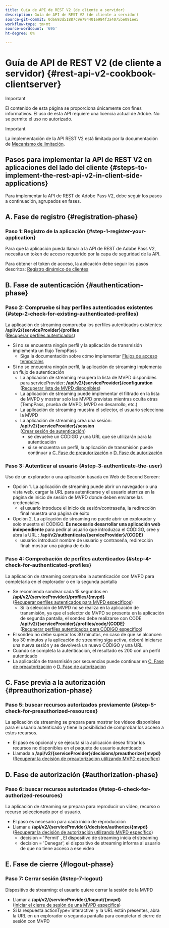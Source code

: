 ```yaml
---
title: Guía de API de REST V2 (de cliente a servidor)
description: Guía de API de REST V2 (de cliente a servidor)
source-git-commit: 0d6693d51887c9e794401e984f3a4075be091ee5
workflow-type: tm+mt
source-wordcount: '695'
ht-degree: 0%

---
```



# Guía de API de REST V2 (de cliente a servidor) {#rest-api-v2-cookbook-clientserver}

>[!IMPORTANT]
>
> El contenido de esta página se proporciona únicamente con fines informativos. El uso de esta API requiere una licencia actual de Adobe. No se permite el uso no autorizado.

>[!IMPORTANT]
>
> La implementación de la API REST V2 está limitada por la documentación de [Mecanismo de limitación](/help/authentication/throttling-mechanism.md).

## Pasos para implementar la API de REST V2 en aplicaciones del lado del cliente {#steps-to-implement-the-rest-api-v2-in-client-side-applications}

Para implementar la API de REST de Adobe Pass V2, debe seguir los pasos a continuación, agrupados en fases.

## A. Fase de registro {#registration-phase}

### Paso 1: Registro de la aplicación {#step-1-register-your-application}

Para que la aplicación pueda llamar a la API de REST de Adobe Pass V2, necesita un token de acceso requerido por la capa de seguridad de la API.

Para obtener el token de acceso, la aplicación debe seguir los pasos descritos: [Registro dinámico de clientes](../../dcr-api/apis/dynamic-client-registration-apis-retrieve-access-token.md)

## B. Fase de autenticación {#authentication-phase}

### Paso 2: Compruebe si hay perfiles autenticados existentes {#step-2-check-for-existing-authenticated-profiles}

La aplicación de streaming comprueba los perfiles autenticados existentes: <b>/api/v2/{serviceProvider}/profiles</b><br>
([Recuperar perfiles autenticados](../apis/profiles-apis/rest-api-v2-profiles-apis-retrieve-profiles.md))

* Si no se encuentra ningún perfil y la aplicación de transmisión implementa un flujo TempPass
   * Siga la documentación sobre cómo implementar [Flujos de acceso temporales](../flows/temporary-access-flows/rest-api-v2-access-temporary-flows.md)
* Si no se encuentra ningún perfil, la aplicación de streaming implementa un flujo de autenticación
   * La aplicación de streaming recupera la lista de MVPD disponibles para serviceProvider: <b>/api/v2/{serviceProvider}/configuration</b><br>
([Recuperar lista de MVPD disponibles](../apis/configuration-apis/rest-api-v2-configuration-apis-retrieve-configuration-for-specific-service-provider.md))
   * La aplicación de streaming puede implementar el filtrado en la lista de MVPD y mostrar solo las MVPD previstas mientras oculta otras (TempPass, prueba de MVPD, MVPD en desarrollo, etc.)
   * La aplicación de streaming muestra el selector, el usuario selecciona la MVPD
   * La aplicación de streaming crea una sesión: <b>/api/v2/{serviceProvider}/session</b><br>
([Crear sesión de autenticación](../apis/sessions-apis/rest-api-v2-sessions-apis-create-authentication-session.md))<br>
      * se devuelve un CÓDIGO y una URL que se utilizarán para la autenticación
      * si se encuentra un perfil, la aplicación de transmisión puede continuar a <a href="#preauthorization-phase">C. Fase de preautorización</a> o <a href="#authorization-phase">D. Fase de autorización</a>

### Paso 3: Autenticar al usuario {#step-3-authenticate-the-user}

Uso de un explorador o una aplicación basada en Web de Second Screen:

* Opción 1. La aplicación de streaming puede abrir un navegador o una vista web, cargar la URL para autenticarse y el usuario aterriza en la página de inicio de sesión de MVPD donde deben enviarse las credenciales
   * el usuario introduce el inicio de sesión/contraseña, la redirección final muestra una página de éxito
* Opción 2. La aplicación de streaming no puede abrir un explorador y solo muestra el CÓDIGO. <b>Es necesario desarrollar una aplicación web independiente</b> para pedir al usuario que introduzca el CÓDIGO, cree y abra la URL : <b>/api/v2/authenticate/{serviceProvider}/{CODE}</b>
   * usuario: introducir nombre de usuario y contraseña, redirección final: mostrar una página de éxito

### Paso 4: Comprobación de perfiles autenticados {#step-4-check-for-authenticated-profiles}

La aplicación de streaming comprueba la autenticación con MVPD para completarla en el explorador o en la segunda pantalla

* Se recomienda sondear cada 15 segundos en <b>/api/v2/{serviceProvider}/profiles/{mvpd}</b><br>
([Recuperar perfiles autenticados para MVPD específicos](../apis/profiles-apis/rest-api-v2-profiles-apis-retrieve-profile-for-specific-mvpd.md))
   * Si la selección de MVPD no se realiza en la aplicación de transmisión, ya que el selector de MVPD se presenta en la aplicación de segunda pantalla, el sondeo debe realizarse con CODE <b>/api/v2/{serviceProvider}/profiles/code/{CODE}</b><br>
([Recuperar perfiles autenticados para CÓDIGO específico](../apis/profiles-apis/rest-api-v2-profiles-apis-retrieve-profile-for-specific-code.md))
* El sondeo no debe superar los 30 minutos, en caso de que se alcancen los 30 minutos y la aplicación de streaming siga activa, deberá iniciarse una nueva sesión y se devolverá un nuevo CÓDIGO y una URL
* Cuando se completa la autenticación, el resultado es 200 con un perfil autenticado
* La aplicación de transmisión por secuencias puede continuar en <a href="#preauthorization-phase">C. Fase de preautorización</a> o <a href="#authorization-phase">D. Fase de autorización</a>

## C. Fase previa a la autorización {#preauthorization-phase}

### Paso 5: buscar recursos autorizados previamente {#step-5-check-for-preauthorized-resources}

La aplicación de streaming se prepara para mostrar los vídeos disponibles para el usuario autenticado y tiene la posibilidad de comprobar los
acceso a estos recursos.

* El paso es opcional y se ejecuta si la aplicación desea filtrar los recursos no disponibles en el paquete de usuario autenticado
* Llamada a <b>/api/v2/{serviceProvider}/decisions/preauthorize/{mvpd}</b><br>
([Recuperar la decisión de preautorización utilizando MVPD específico](../apis/decisions-apis/rest-api-v2-decisions-apis-retrieve-preauthorization-decisions-using-specific-mvpd.md))

## D. Fase de autorización {#authorization-phase}

### Paso 6: buscar recursos autorizados {#step-6-check-for-authorized-resources}

La aplicación de streaming se prepara para reproducir un vídeo, recurso o recurso seleccionado por el usuario.

* El paso es necesario para cada inicio de reproducción
* Llamar a <b>/api/v2/{serviceProvider}/decision/authorize/{mvpd}</b><br>
([Recuperar la decisión de autorización utilizando MVPD específico](../apis/decisions-apis/rest-api-v2-decisions-apis-retrieve-authorization-decisions-using-specific-mvpd.md))
   * decision = &#39;Permit&#39; , El dispositivo de streaming inicia el streaming
   * decision = &#39;Denegar&#39;, el dispositivo de streaming informa al usuario de que no tiene acceso a ese vídeo

## E. Fase de cierre {#logout-phase}

### Paso 7: Cerrar sesión {#step-7-logout}

Dispositivo de streaming: el usuario quiere cerrar la sesión de la MVPD

* Llamar a <b>/api/v2/{serviceProvider}/logout/{mvpd}</b><br>
([Iniciar el cierre de sesión de una MVPD específica](../apis/logout-apis/rest-api-v2-logout-apis-initiate-logout-for-specific-mvpd.md))
* Si la respuesta actionType=&#39;interactive&#39; y la URL están presentes, abra la URL en un explorador o segunda pantalla para completar el cierre de sesión con MVPD
